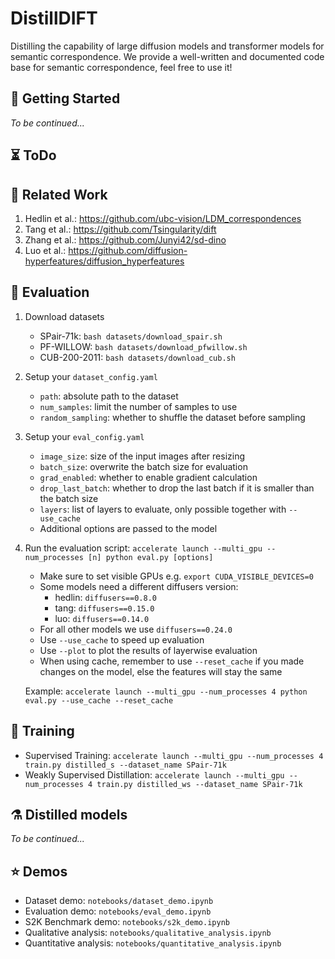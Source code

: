 # DistillDIFT

Distilling the capability of large diffusion models and transformer models for semantic correspondence.
We provide a well-written and documented code base for semantic correspondence, feel free to use it!

## 🚀 Getting Started

_To be continued..._

## ⏳ ToDo


## 💼 Related Work

1. Hedlin et al.: https://github.com/ubc-vision/LDM_correspondences
2. Tang et al.: https://github.com/Tsingularity/dift
3. Zhang et al.: https://github.com/Junyi42/sd-dino
4. Luo et al.: https://github.com/diffusion-hyperfeatures/diffusion_hyperfeatures

## 🧫 Evaluation

1. Download datasets
    - SPair-71k: `bash datasets/download_spair.sh`
    - PF-WILLOW: `bash datasets/download_pfwillow.sh`
    - CUB-200-2011: `bash datasets/download_cub.sh`

2. Setup your `dataset_config.yaml`
    - `path`: absolute path to the dataset
    - `num_samples`: limit the number of samples to use
    - `random_sampling`: whether to shuffle the dataset before sampling

3. Setup your `eval_config.yaml`
    - `image_size`: size of the input images after resizing
    - `batch_size`: overwrite the batch size for evaluation
    - `grad_enabled`: whether to enable gradient calculation
    - `drop_last_batch`: whether to drop the last batch if it is smaller than the batch size
    - `layers`: list of layers to evaluate, only possible together with `--use_cache`
    - Additional options are passed to the model

4. Run the evaluation script: `accelerate launch --multi_gpu --num_processes [n] python eval.py [options]`
    - Make sure to set visible GPUs e.g. `export CUDA_VISIBLE_DEVICES=0`
    - Some models need a different diffusers version:
        - hedlin: `diffusers==0.8.0`
        - tang: `diffusers==0.15.0`
        - luo: `diffusers==0.14.0`
    - For all other models we use `diffusers==0.24.0`
    - Use `--use_cache` to speed up evaluation
    - Use `--plot` to plot the results of layerwise evaluation
    - When using cache, remember to use `--reset_cache` if you made changes on the model, else the features will stay the same

    Example: `accelerate launch --multi_gpu --num_processes 4 python eval.py --use_cache --reset_cache`

## 🔬 Training

- Supervised Training: `accelerate launch --multi_gpu --num_processes 4 train.py distilled_s --dataset_name SPair-71k`
- Weakly Supervised Distillation: `accelerate launch --multi_gpu --num_processes 4 train.py distilled_ws --dataset_name SPair-71k`

## ⚗️ Distilled models

_To be continued..._

## ⭐ Demos

- Dataset demo: `notebooks/dataset_demo.ipynb`
- Evaluation demo: `notebooks/eval_demo.ipynb`
- S2K Benchmark demo: `notebooks/s2k_demo.ipynb`
- Qualitative analysis: `notebooks/qualitative_analysis.ipynb`
- Quantitative analysis: `notebooks/quantitative_analysis.ipynb`
